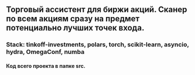 ## Торговый ассистент для биржи акций. Сканер по всем акциям сразу на предмет потенциально лучших точек входа.

### Stack: tinkoff-investments, polars, torch, scikit-learn, asyncio, hydra, OmegaConf, numba

#### Код всего проекта в папке src.
